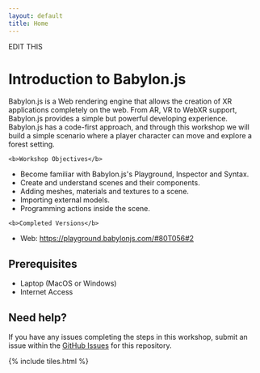 ```yaml
---
layout: default
title: Home
---
```

EDIT THIS

<h1>Introduction to Babylon.js</h1>
<p> Babylon.js is a Web rendering engine that allows the creation of XR applications completely on the web. From AR, VR to WebXR support, Babylon.js provides a simple but powerful developing experience. Babylon.js has a code-first approach, and through this workshop we will build a simple scenario where a player character can move and explore a forest setting.

    <b>Workshop Objectives</b>

<ul>
<li>Become familiar with Babylon.js's Playground, Inspector and Syntax.</li>
<li>Create and understand scenes and their components.</li>
<li>Adding meshes, materials and textures to a scene.</li>
<li>Importing external models.</li>
<li>Programming actions inside the scene.</li>
</ul>

  
    <b>Completed Versions</b>
  
<ul>
<li>Web: <a href="https://playground.babylonjs.com/#80T056#2">https://playground.babylonjs.com/#80T056#2</a></li>
</ul>
      
<h2>Prerequisites</h2>
<ul>
<li>Laptop (MacOS or Windows)</li>
<li>Internet Access</li>
</ul>

<h2>Need help?</h2>
<p>If you have any issues completing the steps in this workshop, submit an issue within the <a href="https://github.com/gcordidoa/babylon-student-workshop/issues">GitHub Issues</a> for this repository.</p>


{% include tiles.html %}
